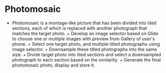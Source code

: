 # Photomosaic
+ Photomosaic is a montage-like picture that has been divided into tiled sections, each of which is replaced with another photograph that matches the target photo. + Develop an image selector based on Glide to choose one or multiple images with preview from Gallery of user's phone. + Select one target photo, and multiple titled photographs using image selector. + Downsample these titled photographs into the same size. + Divide target photo into tiled sections and select a downsampled photograph to each section based on the similarity. + Generate the final photomosaic photo, display and store it.
